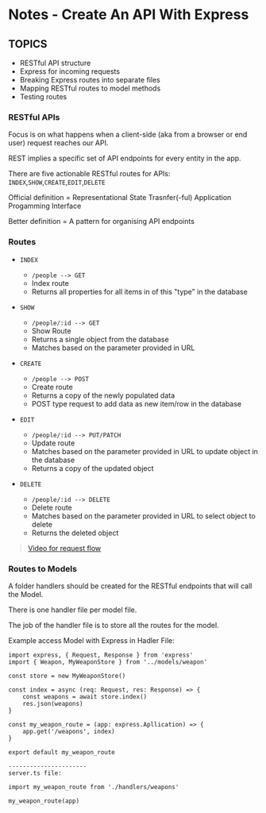 # Notes - Create An API With Express

## TOPICS
* RESTful API structure
* Express for incoming requests
* Breaking Express routes into separate files
* Mapping RESTful routes to model methods
* Testing routes

### RESTful APIs
Focus is on what happens when a client-side (aka from a browser or end user) request reaches our API.

REST implies a specific set of API endpoints for every entity in the app.

There are five actionable RESTful routes for APIs: `INDEX`,`SHOW`,`CREATE`,`EDIT`,`DELETE`

Official definition = Representational State Trasnfer(-ful) Application Progamming Interface

Better definition = A pattern for organising API endpoints

### Routes
* `INDEX`
	* `/people --> GET`
	* Index route 
	* Returns all properties for all items in of this "type" in the database

* `SHOW`
	* `/people/:id --> GET`
	* Show Route
	* Returns a single object from the database
	* Matches based on the parameter provided in URL

* `CREATE`
	* `/people --> POST`
	* Create route
	* Returns a copy of the newly populated data
	* POST type request to add data as new item/row in the database

* `EDIT`
	* `/people/:id --> PUT/PATCH`
	* Update route
	* Matches based on the parameter provided in URL to update object in the database
	* Returns a copy of the updated object

* `DELETE`
	* `/people/:id --> DELETE`
	* Delete route
	* Matches based on the parameter provided in URL to select object to delete
	* Returns the deleted object

> [Video for request flow](https://youtu.be/pSV-xG1Q35s)

### Routes to Models
A folder handlers should be created for the RESTful endpoints that will call the Model.

There is one handler file per model file.

The job of the handler file is to store all the routes for the model.

Example access Model with Express in Hadler File:

```
import express, { Request, Response } from 'express'
import { Weapon, MyWeaponStore } from '../models/weapon'

const store = new MyWeaponStore()

const index = async (req: Request, res: Response) => {
	const weapons = await store.index()
	res.json(weapons)
}

const my_weapon_route = (app: express.Apllication) => {
	app.get('/weapons', index)
}

export default my_weapon_route

----------------------
server.ts file:

import my_weapon_route from './handlers/weapons'

my_weapon_route(app)
```


